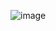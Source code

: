 ![image](https://github.com/2ishunyi123/2ishunyi123/assets/151126574/a6000161-d8fc-48a1-9588-6ef2ac63f7b6)
